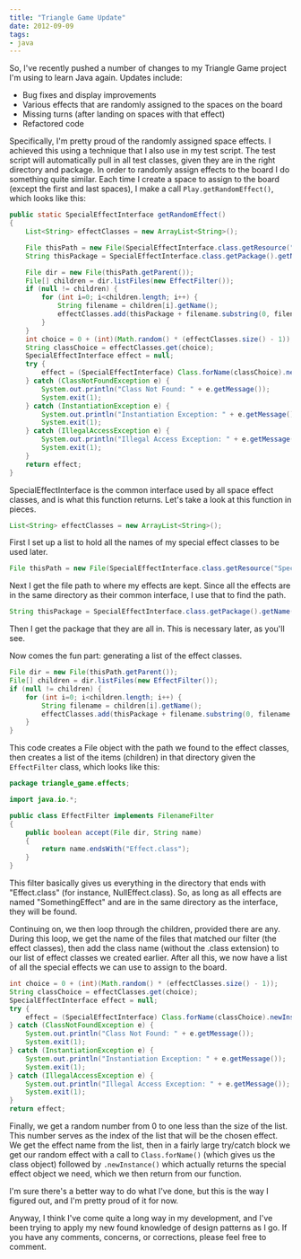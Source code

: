 ```yaml
---
title: "Triangle Game Update"
date: 2012-09-09
tags: 
- java
---
```

So, I've recently pushed a number of changes to my Triangle Game project I'm using to learn Java again. Updates include:

* Bug fixes and display improvements
* Various effects that are randomly assigned to the spaces on the board
* Missing turns (after landing on spaces with that effect)
* Refactored code
<!--more-->
Specifically, I'm pretty proud of the randomly assigned space effects. I achieved this using a technique that I also use in my test script. The test script will automatically pull in all test classes, given they are in the right directory and package. In order to randomly assign effects to the board I do something quite similar. Each time I create a space to assign to the board (except the first and last spaces), I make a call `Play.getRandomEffect()`, which looks like this:

```java
public static SpecialEffectInterface getRandomEffect()
{
    List<String> effectClasses = new ArrayList<String>();

    File thisPath = new File(SpecialEffectInterface.class.getResource("SpecialEffectInterface.class").getPath());
    String thisPackage = SpecialEffectInterface.class.getPackage().getName() + ".";

    File dir = new File(thisPath.getParent());
    File[] children = dir.listFiles(new EffectFilter());
    if (null != children) {
        for (int i=0; i<children.length; i++) {
            String filename = children[i].getName();
            effectClasses.add(thisPackage + filename.substring(0, filename.length()-6));
        }
    }
    int choice = 0 + (int)(Math.random() * (effectClasses.size() - 1));
    String classChoice = effectClasses.get(choice);
    SpecialEffectInterface effect = null;
    try {
        effect = (SpecialEffectInterface) Class.forName(classChoice).newInstance();
    } catch (ClassNotFoundException e) {
        System.out.println("Class Not Found: " + e.getMessage());
        System.exit(1);
    } catch (InstantiationException e) {
        System.out.println("Instantiation Exception: " + e.getMessage());
        System.exit(1);
    } catch (IllegalAccessException e) {
        System.out.println("Illegal Access Exception: " + e.getMessage());
        System.exit(1);
    }
    return effect;
}
```

SpecialEffectInterface is the common interface used by all space effect classes, and is what this function returns. Let's take a look at this function in pieces.

```java
List<String> effectClasses = new ArrayList<String>();
```

First I set up a list to hold all the names of my special effect classes to be used later.

```java
File thisPath = new File(SpecialEffectInterface.class.getResource("SpecialEffectInterface.class").getPath());
```

Next I get the file path to where my effects are kept. Since all the effects are in the same directory as their common interface, I use that to find the path.

```java
String thisPackage = SpecialEffectInterface.class.getPackage().getName() + ".";
```

Then I get the package that they are all in. This is necessary later, as you'll see.

Now comes the fun part: generating a list of the effect classes. 

```java
File dir = new File(thisPath.getParent());
File[] children = dir.listFiles(new EffectFilter());
if (null != children) {
    for (int i=0; i<children.length; i++) {
        String filename = children[i].getName();
        effectClasses.add(thisPackage + filename.substring(0, filename.length()-6));
    }
}
```

This code creates a File object with the path we found to the effect classes, then creates a list of the items (children) in that directory given the `EffectFilter` class, which looks like this:

```java
package triangle_game.effects;

import java.io.*; 

public class EffectFilter implements FilenameFilter
{ 
    public boolean accept(File dir, String name)
    { 
        return name.endsWith("Effect.class");
    } 
}
```

This filter basically gives us everything in the directory that ends with "Effect.class" (for instance, NullEffect.class). So, as long as all effects are named "SomethingEffect" and are in the same directory as the interface, they will be found.

Continuing on, we then loop through the children, provided there are any. During this loop, we get the name of the files that matched our filter (the effect classes), then add the class name (without the .class extension) to our list of effect classes we created earlier. After all this, we now have a list of all the special effects we can use to assign to the board.

```java
int choice = 0 + (int)(Math.random() * (effectClasses.size() - 1));
String classChoice = effectClasses.get(choice);
SpecialEffectInterface effect = null;
try {
    effect = (SpecialEffectInterface) Class.forName(classChoice).newInstance();
} catch (ClassNotFoundException e) {
    System.out.println("Class Not Found: " + e.getMessage());
    System.exit(1);
} catch (InstantiationException e) {
    System.out.println("Instantiation Exception: " + e.getMessage());
    System.exit(1);
} catch (IllegalAccessException e) {
    System.out.println("Illegal Access Exception: " + e.getMessage());
    System.exit(1);
}
return effect;
```

Finally, we get a random number from 0 to one less than the size of the list. This number serves as the index of the list that will be the chosen effect. We get the effect name from the list, then in a fairly large try/catch block we get our random effect with a call to `Class.forName()` (which gives us the class object) followed by `.newInstance()` which actually returns the special effect object we need, which we then return from our function.

I'm sure there's a better way to do what I've done, but this is the way I figured out, and I'm pretty proud of it for now.

Anyway, I think I've come quite a long way in my development, and I've been trying to apply my new found knowledge of design patterns as I go. If you have any comments, concerns, or corrections, please feel free to comment.
